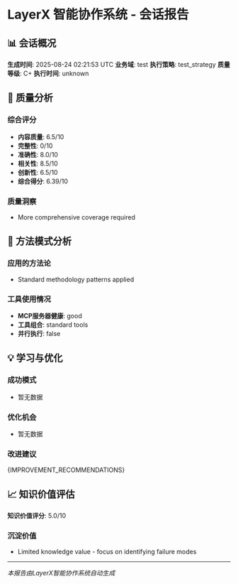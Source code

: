# LayerX 智能协作系统 - 会话报告

## 📊 会话概况

**生成时间**: 2025-08-24 02:21:53 UTC
**业务域**: test
**执行策略**: test_strategy
**质量等级**: C+
**执行时间**: unknown

## 🎯 质量分析

### 综合评分
- **内容质量**: 6.5/10
- **完整性**: 0/10  
- **准确性**: 8.0/10
- **相关性**: 8.5/10
- **创新性**: 6.5/10
- **综合得分**: 6.39/10

### 质量洞察
- More comprehensive coverage required

## 🔧 方法模式分析

### 应用的方法论
- Standard methodology patterns applied

### 工具使用情况
- **MCP服务器健康**: good
- **工具组合**: standard tools
- **并行执行**: false

## 💡 学习与优化

### 成功模式
- 暂无数据

### 优化机会
- 暂无数据

### 改进建议
{IMPROVEMENT_RECOMMENDATIONS}

## 📈 知识价值评估

**知识价值评分**: 5.0/10

### 沉淀价值
- Limited knowledge value - focus on identifying failure modes

---
*本报告由LayerX智能协作系统自动生成*
